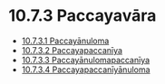 

# 10.7.3 Paccayavāra

* [10.7.3.1 Paccayānuloma](10.7.3/10.7.3.1.md)
* [10.7.3.2 Paccayapaccanīya](10.7.3/10.7.3.2.md)
* [10.7.3.3 Paccayānulomapaccanīya](10.7.3/10.7.3.3.md)
* [10.7.3.4 Paccayapaccanīyānuloma](10.7.3/10.7.3.4.md)



